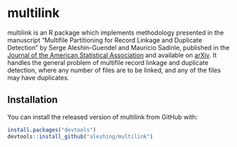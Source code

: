 
<!-- README.md is generated from README.Rmd. Please edit that file -->

# multilink

<!-- badges: start -->
<!-- badges: end -->

multilink is an R package which implements methodology presented in the
manuscript “Multifile Partitioning for Record Linkage and Duplicate
Detection” by Serge Aleshin-Guendel and Mauricio Sadinle, published in
the [Journal of the American Statistical
Association](https://doi.org/10.1080/01621459.2021.2013242) and
available on [arXiv](https://arxiv.org/abs/2110.03839v1). It handles the
general problem of multifile record linkage and duplicate detection,
where any number of files are to be linked, and any of the files may
have duplicates.

## Installation

You can install the released version of multilink from GitHub with:

``` r
install.packages("devtools")
devtools::install_github("aleshing/multilink")
```

<!-- ## Example -->
<!-- ```{r example} -->
<!-- library(multilink) -->
<!-- ## basic example code -->
<!-- ``` -->
